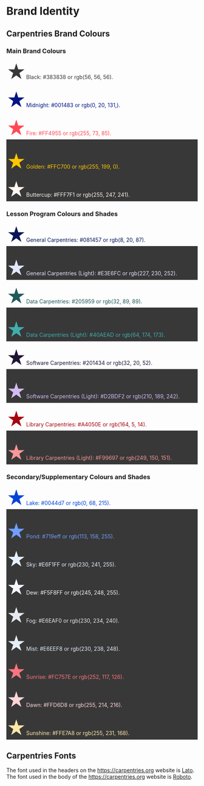 # Brand Identity

## Carpentries Brand Colours

### Main Brand Colours

<p style="color:#383838;"><span style="font-size:50px;">&#9733;</span>Black: #383838 or rgb(56, 56, 56).</p>

<p style="color:#001483;"><span style="font-size:50px;">&#9733;</span>Midnight: #001483 or rgb(0, 20, 131,).</p>

<p style="color:#FF4955;"><span style="font-size:50px;">&#9733;</span>Fire:  #FF4955 or rgb(255, 73, 85).</p>

<div style="background-color:#383838; margin-top: -15px; padding-top: 15px">
<p style="color:#FFC700;"><span style="font-size:50px;">&#9733;</span>Golden: #FFC700 or rgb(255, 199, 0).</p>
<p style="color:#FFF7F1;"><span style="font-size:50px;">&#9733;</span>Buttercup: #FFF7F1 or rgb(255, 247, 241).</p>
</div>

### Lesson Program Colours and Shades

<p style="color:#081457;"><span style="font-size:50px;">&#9733;</span>General Carpentries: #081457 or rgb(8, 20, 87).</p>

<div style="background-color:#383838; margin-top: -15px; padding-top: 15px">
<p style="color:#E3E6FC;"><span style="font-size:50px;">&#9733;</span>General Carpentries (Light): #E3E6FC or rgb(227, 230, 252).</p>
</div>

<p style="color:#205959;"><span style="font-size:50px;">&#9733;</span>Data Carpentries: #205959 or rgb(32, 89, 89).</p>

<div style="background-color:#383838; margin-top: -15px; padding-top: 15px">
<p style="color:#40AEAD;"><span style="font-size:50px;">&#9733;</span>Data Carpentries (Light): #40AEAD or rgb(64, 174, 173).</p>
</div>

<p style="color:#201434;"><span style="font-size:50px;">&#9733;</span>Software Carpentries: #201434 or rgb(32, 20, 52).</p>

<div style="background-color:#383838; margin-top: -15px; padding-top: 15px">
<p style="color:#D2BDF2;"><span style="font-size:50px;">&#9733;</span>Software Carpentries (Light): #D2BDF2 or rgb(210, 189, 242).</p>
</div>

<p style="color:#A4050E;"><span style="font-size:50px;">&#9733;</span>Library Carpentries: #A4050E or rgb(164, 5, 14).</p>

<div style="background-color:#383838; margin-top: -15px; padding-top: 15px">
<p style="color:#F99697;"><span style="font-size:50px;">&#9733;</span>Library Carpentries (Light): #F99697 or rgb(249, 150, 151).</p>
</div>

### Secondary/Supplementary Colours and Shades

<p style="color:#0044d7;"><span style="font-size:50px;">&#9733;</span>Lake: #0044d7 or rgb(0, 68, 215).</p>

<div style="background-color:#383838; margin-top: -15px; padding-top: 15px">
<p style="color:#719eff;"><span style="font-size:50px;">&#9733;</span>Pond: #719eff or rgb(113, 158, 255).</p>

<p style="color:#E6F1FF;"><span style="font-size:50px;">&#9733;</span>Sky: #E6F1FF or rgb(230, 241, 255).</p>

<p style="color:#F5F8FF;"><span style="font-size:50px;">&#9733;</span>Dew: #F5F8FF or rgb(245, 248, 255).</p>

<p style="color:#E6EAF0;"><span style="font-size:50px;">&#9733;</span>Fog: #E6EAF0 or rgb(230, 234, 240).</p>

<p style="color:#E6EEF8;"><span style="font-size:50px;">&#9733;</span>Mist: #E6EEF8 or rgb(230, 238, 248).</p>

<p style="color:#FC757E;"><span style="font-size:50px;">&#9733;</span>Sunrise: #FC757E or rgb(252, 117, 126).</p>

<p style="color:#FFD6D8;"><span style="font-size:50px;">&#9733;</span>Dawn: #FFD6D8 or rgb(255, 214, 216).</p>

<p style="color:#FFE7A8;"><span style="font-size:50px;">&#9733;</span>Sunshine: #FFE7A8 or rgb(255, 231, 168).</p>
</div>


## Carpentries Fonts

The font used in the headers on the <https://carpentries.org> website is [Lato](https://fonts.google.com/specimen/Lato).
The font used in the body of the <https://carpentries.org> website is [Roboto](https://fonts.google.com/specimen/Roboto).
